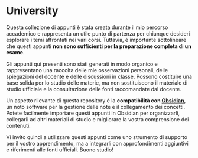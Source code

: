 # University

Questa collezione di appunti è stata creata durante il mio percorso accademico e rappresenta un utile punto di partenza per chiunque desideri esplorare i temi affrontati nei vari corsi. 
Tuttavia, è importante sottolineare che questi appunti **non sono sufficienti per la preparazione completa di un esame**.

Gli appunti qui presenti sono stati generati in modo organico e rappresentano una raccolta delle mie osservazioni personali, delle spiegazioni del docente e delle discussioni in classe. 
Possono costituire una base solida per lo studio delle materie, ma non sostituiscono il materiale di studio ufficiale e la consultazione delle fonti raccomandate dal docente.

Un aspetto rilevante di questa repository è la **compatibilità con [Obsidian](https://obsidian.md)**, un noto software per la gestione delle note e il collegamento dei concetti. Potete facilmente importare questi appunti in Obsidian per organizzarli, collegarli ad altri materiali di studio e migliorare la vostra comprensione dei contenuti.

Vi invito quindi a utilizzare questi appunti come uno strumento di supporto per il vostro apprendimento, ma a integrarli con approfondimenti aggiuntivi e riferimenti alle fonti ufficiali. 
Buono studio!
